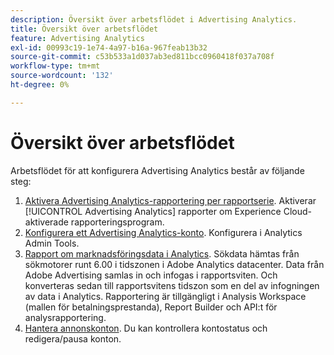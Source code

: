```yaml
---
description: Översikt över arbetsflödet i Advertising Analytics.
title: Översikt över arbetsflödet
feature: Advertising Analytics
exl-id: 00993c19-1e74-4a97-b16a-967feab13b32
source-git-commit: c53b533a1d037ab3ed811bcc0960418f037a708f
workflow-type: tm+mt
source-wordcount: '132'
ht-degree: 0%

---
```


# Översikt över arbetsflödet

Arbetsflödet för att konfigurera Advertising Analytics består av följande steg:

<!--
>[!VIDEO](https://video.tv.adobe.com/v/23119/?quality=12)
-->

1. [Aktivera Advertising Analytics-rapportering per rapportserie](/help/integrate/c-advertising-analytics/c-adanalytics-workflow/aa-provision-rs.md). Aktiverar [!UICONTROL Advertising Analytics] rapporter om Experience Cloud-aktiverade rapporteringsprogram.
2. [Konfigurera ett Advertising Analytics-konto](/help/integrate/c-advertising-analytics/c-adanalytics-workflow/aa-create-ad-account.md). Konfigurera i Analytics Admin Tools.
3. [Rapport om marknadsföringsdata i Analytics](/help/integrate/c-advertising-analytics/c-adanalytics-workflow/aa-report-ad-data-an.md). Sökdata hämtas från sökmotorer runt 6.00 i tidszonen i Adobe Analytics datacenter. Data från Adobe Advertising samlas in och infogas i rapportsviten. Och konverteras sedan till rapportsvitens tidszon som en del av infogningen av data i Analytics. Rapportering är tillgängligt i Analysis Workspace (mallen för betalningsprestanda), Report Builder och API:t för analysrapportering.
4. [Hantera annonskonton](/help/integrate/c-advertising-analytics/c-adanalytics-workflow/aa-manage-ad-accounts.md). Du kan kontrollera kontostatus och redigera/pausa konton.
